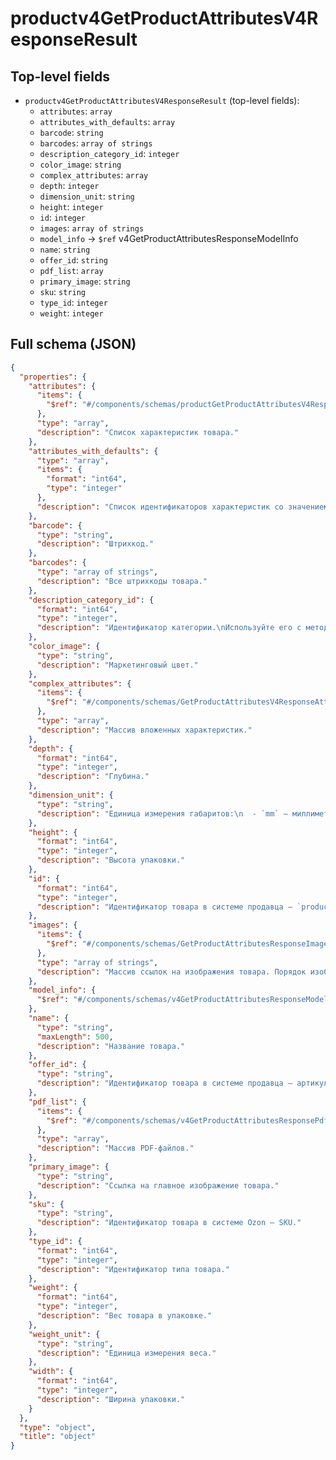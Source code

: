 # productv4GetProductAttributesV4ResponseResult

## Top-level fields
- `productv4GetProductAttributesV4ResponseResult` (top-level fields):
  - `attributes`: `array`
  - `attributes_with_defaults`: `array`
  - `barcode`: `string`
  - `barcodes`: `array of strings`
  - `description_category_id`: `integer`
  - `color_image`: `string`
  - `complex_attributes`: `array`
  - `depth`: `integer`
  - `dimension_unit`: `string`
  - `height`: `integer`
  - `id`: `integer`
  - `images`: `array of strings`
  - `model_info` → `$ref` v4GetProductAttributesResponseModelInfo
  - `name`: `string`
  - `offer_id`: `string`
  - `pdf_list`: `array`
  - `primary_image`: `string`
  - `sku`: `string`
  - `type_id`: `integer`
  - `weight`: `integer`

## Full schema (JSON)
```json
{
  "properties": {
    "attributes": {
      "items": {
        "$ref": "#/components/schemas/productGetProductAttributesV4ResponseAttribute"
      },
      "type": "array",
      "description": "Список характеристик товара."
    },
    "attributes_with_defaults": {
      "type": "array",
      "items": {
        "format": "int64",
        "type": "integer"
      },
      "description": "Список идентификаторов характеристик со значением по умолчанию."
    },
    "barcode": {
      "type": "string",
      "description": "Штрихкод."
    },
    "barcodes": {
      "type": "array of strings",
      "description": "Все штрихкоды товара."
    },
    "description_category_id": {
      "format": "int64",
      "type": "integer",
      "description": "Идентификатор категории.\nИспользуйте его с методами [/v1/description-category/attribute](#operation/DescriptionCategoryAPI_GetAttributes) и [/v1/description-category/attribute/values](#operation/DescriptionCategoryAPI_GetAttributeValues).\n"
    },
    "color_image": {
      "type": "string",
      "description": "Маркетинговый цвет."
    },
    "complex_attributes": {
      "items": {
        "$ref": "#/components/schemas/GetProductAttributesV4ResponseAttribute"
      },
      "type": "array",
      "description": "Массив вложенных характеристик."
    },
    "depth": {
      "format": "int64",
      "type": "integer",
      "description": "Глубина."
    },
    "dimension_unit": {
      "type": "string",
      "description": "Единица измерения габаритов:\n  - `mm` — миллиметры,\n  - `cm` — сантиметры,\n  - `in` — дюймы.\n"
    },
    "height": {
      "format": "int64",
      "type": "integer",
      "description": "Высота упаковки."
    },
    "id": {
      "format": "int64",
      "type": "integer",
      "description": "Идентификатор товара в системе продавца — `product_id`."
    },
    "images": {
      "items": {
        "$ref": "#/components/schemas/GetProductAttributesResponseImage"
      },
      "type": "array of strings",
      "description": "Массив ссылок на изображения товара. Порядок изображений аналогичен порядку в карточке товаров."
    },
    "model_info": {
      "$ref": "#/components/schemas/v4GetProductAttributesResponseModelInfo"
    },
    "name": {
      "type": "string",
      "maxLength": 500,
      "description": "Название товара."
    },
    "offer_id": {
      "type": "string",
      "description": "Идентификатор товара в системе продавца — артикул."
    },
    "pdf_list": {
      "items": {
        "$ref": "#/components/schemas/v4GetProductAttributesResponsePdf"
      },
      "type": "array",
      "description": "Массив PDF-файлов."
    },
    "primary_image": {
      "type": "string",
      "description": "Ссылка на главное изображение товара."
    },
    "sku": {
      "type": "string",
      "description": "Идентификатор товара в системе Ozon — SKU."
    },
    "type_id": {
      "format": "int64",
      "type": "integer",
      "description": "Идентификатор типа товара."
    },
    "weight": {
      "format": "int64",
      "type": "integer",
      "description": "Вес товара в упаковке."
    },
    "weight_unit": {
      "type": "string",
      "description": "Единица измерения веса."
    },
    "width": {
      "format": "int64",
      "type": "integer",
      "description": "Ширина упаковки."
    }
  },
  "type": "object",
  "title": "object"
}
```
